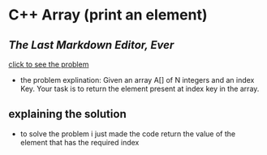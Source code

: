 # C++ Array (print an element)
## _The Last Markdown Editor, Ever_

[click to see the problem](https://practice.geeksforgeeks.org/problems/c-array-print-an-element-set-25933/1?page=2&difficulty[]=-2&sortBy=submissions)



 - the problem explination:
    Given an array A[] of N integers and an index Key. Your task is to return the element present at index key in the array.


## explaining the solution

- to solve the problem i just made the code return the value of the element that has the required index 